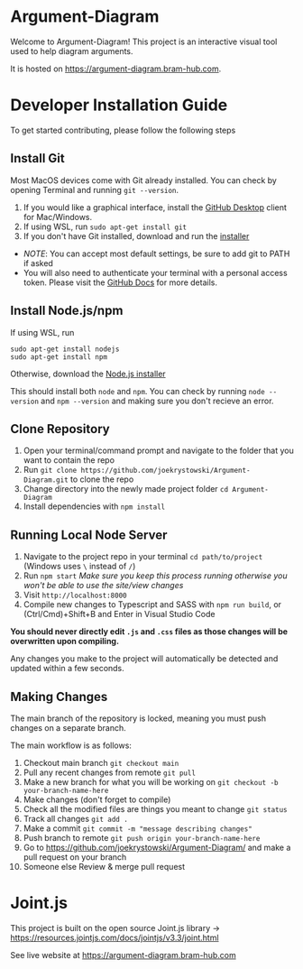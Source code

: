 # Argument-Diagram
Welcome to Argument-Diagram! This project is an interactive visual tool used to help diagram arguments.

It is hosted on https://argument-diagram.bram-hub.com.

# Developer Installation Guide
To get started contributing, please follow the following steps

## Install Git
Most MacOS devices come with Git already installed. You can check by opening Terminal and running `git --version`.
1. If you would like a graphical interface, install the [GitHub Desktop](https://desktop.github.com/) client for Mac/Windows.
2. If using WSL, run `sudo apt-get install git`
3. If you don't have Git installed, download and run the [installer](https://git-scm.com/downloads)
* _NOTE_: You can accept most default settings, be sure to add git to PATH if asked
* You will also need to authenticate your terminal with a personal access token. Please visit the [GitHub Docs](https://docs.github.com/en/github/authenticating-to-github/keeping-your-account-and-data-secure/creating-a-personal-access-token) for more details.

## Install Node.js/npm
If using WSL, run 
```
sudo apt-get install nodejs
sudo apt-get install npm
```

Otherwise, download the [Node.js installer](https://nodejs.org/en/download/current/)

This should install both `node` and `npm`. You can check by running `node --version` and `npm --version` and making sure
you don't recieve an error.

## Clone Repository
1. Open your terminal/command prompt and navigate to the folder that you want to contain the repo
2. Run `git clone https://github.com/joekrystowski/Argument-Diagram.git` to clone the repo
3. Change directory into the newly made project folder `cd Argument-Diagram`
4. Install dependencies with `npm install`

## Running Local Node Server
1. Navigate to the project repo in your terminal `cd path/to/project` (Windows uses `\` instead of `/`)
2. Run `npm start` _Make sure you keep this process running otherwise you won't be able to use the site/view changes_
3. Visit `http://localhost:8000`
4. Compile new changes to Typescript and SASS with `npm run build`, or (Ctrl/Cmd)+Shift+B and Enter in Visual Studio Code

__You should never directly edit `.js` and `.css` files as those changes will be overwritten upon compiling.__

Any changes you make to the project will automatically be detected and updated within a few seconds.

## Making Changes
The main branch of the repository is locked, meaning you must push changes on a separate branch.

The main workflow is as follows:
1. Checkout main branch `git checkout main`
2. Pull any recent changes from remote `git pull`
3. Make a new branch for what you will be working on `git checkout -b your-branch-name-here`
4. Make changes (don't forget to compile)
5. Check all the modified files are things you meant to change `git status`
6. Track all changes `git add .`
7. Make a commit `git commit -m "message describing changes"`
8. Push branch to remote `git push origin your-branch-name-here`
9. Go to https://github.com/joekrystowski/Argument-Diagram/ and make a pull request on your branch
10. Someone else Review & merge pull request

# Joint.js
This project is built on the open source Joint.js library -> https://resources.jointjs.com/docs/jointjs/v3.3/joint.html

See live website at https://argument-diagram.bram-hub.com
